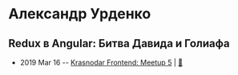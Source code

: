 # Александр Урденко

## Redux в Angular: Битва Давида и Голиафа
- 2019 Mar 16 -- [Krasnodar Frontend: Meetup 5](https://www.youtube.com/watch?v=XmOnUbziGPg)  | [:notebook:](https://yadi.sk/i/V9MLBuiB-RPNeQ)  
